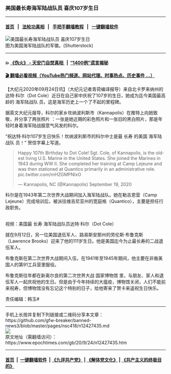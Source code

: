 ### 美国最长寿海军陆战队员 喜庆107岁生日
------------------------

#### [首页](https://github.com/gfw-breaker/banned-news3/blob/master/README.md) &nbsp;&nbsp;|&nbsp;&nbsp; [法轮功真相](https://github.com/begood0513/basic/blob/master/README.md)  &nbsp;&nbsp;|&nbsp;&nbsp; [手把手翻墙教程](https://github.com/gfw-breaker/guides/wiki)  &nbsp;&nbsp;|&nbsp;&nbsp; [一键翻墙软件](https://github.com/gfw-breaker/nogfw/blob/master/README.md)  



<div><img alt="美国最长寿海军陆战队员 喜庆107岁生日" class="attachment-djy_600_400 size-djy_600_400 wp-post-image" src="https://i.epochtimes.com/assets/uploads/2020/09/et-usmarine450-700x420-600x400.jpg"/>
<div class="caption">
 图为美国海军陆战队的军徽。(Shutterstock)
</div></div><hr/>

#### 💥 [《伪火》 - 天安门自焚真相 ](http://158.247.195.190:10000/videos/blog/weihuo.html)&nbsp; |&nbsp; [“1400例”谎言揭秘  ](http://158.247.195.190:10000/videos/blog/jiexi1400.html)

#### [ 🎬  翻墙必看视频（YouTube热门频道、网站代理、时事热点、历史事件 ...）](https://github.com/gfw-breaker/links/blob/master/banned.md)

<div><p>
 【大纪元2020年09月24日讯】（大纪元记者青荷编译报导）来自北卡罗来纳州的达特·科尔（Dot Cole）近日在自己家中庆祝了107岁的生日，她成为迄今美国最高龄的
 <ok href="https://www.epochtimes.com/gb/tag/%E6%B5%B7%E5%86%9B%E9%99%86%E6%88%98%E9%98%9F.html">
  海军陆战队
 </ok>
 员，这是海军历史上一个了不起的里程碑。
</p>
<p>
 据英文大纪元报导，科尔的家乡坎纳波利斯市（Kannapolis）在推特上向她致敬，并分享了两张照片 ：一张是她近期的彩色照片和一张旧的黑白照片，那是年轻时身着海军陆战服意气风发的科尔。
</p>
<p>
 “祝达特·科尔107岁生日快乐！坎纳波利斯市的科尔中士是最
 <ok href="https://www.epochtimes.com/gb/tag/%E9%95%BF%E5%AF%BF.html">
  长寿
 </ok>
 的美国
 <ok href="https://www.epochtimes.com/gb/tag/%E6%B5%B7%E5%86%9B%E9%99%86%E6%88%98%E9%98%9F.html">
  海军陆战队
 </ok>
 员！” 贺信字幕上写道。
</p>
<blockquote class="twitter-tweet">
 <p dir="ltr" lang="en">
  Happy 107th Birthday to Dot Cole! Sgt. Cole, of Kannapolis, is the oldest living U.S. Marine in the United States. She joined the Marines in 1943 during WW II. She completed her training at Camp Lejeune and was then stationed at Quantico primarily in an administrative role.
  <ok href="https://t.co/mHZGMPNIxO">
   pic.twitter.com/mHZGMPNIxO
  </ok>
 </p>
 <p>
  — Kannapolis, NC (@Kannapolis)
  <ok href="https://twitter.com/Kannapolis/status/1307318779307790340?ref_src=twsrc%5Etfw">
   September 19, 2020
  </ok>
 </p>
</blockquote>
<p>
</p>
<p>
 科尔是在1943年第二次世界大战期间加入海军陆战队。她在勒吉恩营（Camp Lejeune）完成培训后，被派往维吉尼亚州的宽庭格（Quantico），主要是担任行政职务。
</p>
<p>
 <br/>
 视频：美国最
 <ok href="https://www.epochtimes.com/gb/tag/%E9%95%BF%E5%AF%BF.html">
  长寿
 </ok>
 海军陆战队员达特·科尔（Dot Cole）
</p>
<p>
 就在9月12日，另一位美国退伍军人、路易斯安那州的劳伦斯·布鲁克斯（Lawrence Brooks）迎来了他的111岁生日。他是美国迄今为止最长寿的二战退伍军人。
</p>
<p>
 布鲁克斯在第二次世界大战期间入伍，在1941年至1945年期间，他主要在非裔美国人的第91工兵营里服役。
</p>
<p>
 布鲁克斯往年都在新奥尔良的第二次世界大战
 <ok href="https://www.epochtimes.com/gb/tag/%E5%9B%BD%E5%AE%B6%E5%8D%9A%E7%89%A9%E9%A6%86.html">
  国家博物馆
 </ok>
 里，与朋友、家人和退伍军人一起庆祝他的生日。但是由于今年持续的大瘟疫，博物馆关闭，人们不能前来祝寿，但博物馆没有忘记这个特别的日子，给他寄来了贺卡来遥祝生日快乐。
</p>
<p>
 责任编辑：韩玉#
</p>
</div>
<hr/>
手机上长按并复制下列链接或二维码分享本文章：<br/>
https://github.com/gfw-breaker/banned-news3/blob/master/pages/nsc418/n12427435.md <br/>
<a href='https://github.com/gfw-breaker/banned-news3/blob/master/pages/nsc418/n12427435.md'><img src='https://github.com/gfw-breaker/banned-news3/blob/master/pages/nsc418/n12427435.md.png'/></a> <br/>
原文地址（需翻墙访问）：https://www.epochtimes.com/gb/20/9/24/n12427435.htm


------------------------
#### [首页](https://github.com/gfw-breaker/banned-news3/blob/master/README.md) &nbsp;|&nbsp; [一键翻墙软件](https://github.com/gfw-breaker/nogfw/blob/master/README.md) &nbsp;| [《九评共产党》](https://github.com/gfw-breaker/9ping.md/blob/master/README.md#九评之一评共产党是什么) | [《解体党文化》](https://github.com/gfw-breaker/jtdwh.md/blob/master/README.md) | [《共产主义的终极目的》](https://github.com/gfw-breaker/gczydzjmd.md/blob/master/README.md)


<img src='http://gfw-breaker.win/banned-news3/pages/nsc418/n12427435.md' width='0px' height='0px'/>